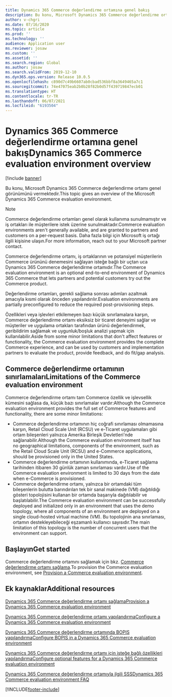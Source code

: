 ```yaml
---
title: Dynamics 365 Commerce değerlendirme ortamına genel bakış
description: Bu konu, Microsoft Dynamics 365 Commerce değerlendirme ortamı genel görünümünü vermektedir.
author: v-chgri
ms.date: 07/16/2020
ms.topic: article
ms.prod: ''
ms.technology: ''
audience: Application user
ms.reviewer: josaw
ms.custom: ''
ms.assetid: ''
ms.search.region: Global
ms.author: josaw
ms.search.validFrom: 2019-12-10
ms.dyn365.ops.version: Release 10.0.5
ms.openlocfilehash: c890d7c49b6607ab0cbad536bbf8a3649465a7c1
ms.sourcegitcommit: 74e47075eab2b0b28f82b0d57f439719847ecb01
ms.translationtype: HT
ms.contentlocale: tr-TR
ms.lasthandoff: 06/07/2021
ms.locfileid: "6193504"
---
```

# <a name="dynamics-365-commerce-evaluation-environment-overview"></a><span data-ttu-id="3c331-103">Dynamics 365 Commerce değerlendirme ortamına genel bakış</span><span class="sxs-lookup"><span data-stu-id="3c331-103">Dynamics 365 Commerce evaluation environment overview</span></span>

[!include [banner](includes/banner.md)]

<span data-ttu-id="3c331-104">Bu konu, Microsoft Dynamics 365 Commerce değerlendirme ortamı genel görünümünü vermektedir.</span><span class="sxs-lookup"><span data-stu-id="3c331-104">This topic gives an overview of the Microsoft Dynamics 365 Commerce evaluation environment.</span></span>

> [!NOTE]
> <span data-ttu-id="3c331-105">Commerce değerlendirme ortamları genel olarak kullanıma sunulmamıştır ve iş ortakları ile müşterilere istek üzerine sunulmaktadır.</span><span class="sxs-lookup"><span data-stu-id="3c331-105">Commerce evaluation environments aren't generally available, and are granted to partners and customers on a per-request basis.</span></span> <span data-ttu-id="3c331-106">Daha fazla bilgi için Microsoft iş ortağı ilgili kişisine ulaşın.</span><span class="sxs-lookup"><span data-stu-id="3c331-106">For more information, reach out to your Microsoft partner contact.</span></span>

<span data-ttu-id="3c331-107">Commerce değerlendirme ortamı, iş ortaklarının ve potansiyel müşterilerin Commerce ürününü denemesini sağlayan isteğe bağlı bir uçtan uca Dynamics 365 Commerce değerlendirme ortamıdır.</span><span class="sxs-lookup"><span data-stu-id="3c331-107">The Commerce evaluation environment is an optional end-to-end environment of Dynamics 365 Commerce that lets partners and potential customers try out the Commerce product.</span></span>

<span data-ttu-id="3c331-108">Değerlendirme ortamları, gerekli sağlama sonrası adımları azaltmak amacıyla kısmi olarak önceden yapılandırılır.</span><span class="sxs-lookup"><span data-stu-id="3c331-108">Evaluation environments are partially preconfigured to reduce the required post-provisioning steps.</span></span>

<span data-ttu-id="3c331-109">Özellikleri veya işlevleri etkilemeyen bazı küçük sınırlamalara karşın, Commerce değerlendirme ortamı eksiksiz bir ticaret deneyimi sağlar ve müşteriler ve uygulama ortakları tarafından ürünü değerlendirmek, geribildirim sağlamak ve uygunluk/boşluk analizi yapmak için kullanılabilir.</span><span class="sxs-lookup"><span data-stu-id="3c331-109">Aside from some minor limitations that don't affect features or functionality, the Commerce evaluation environment provides the complete Commerce experience, and can be used by customers and implementation partners to evaluate the product, provide feedback, and do fit/gap analysis.</span></span>

## <a name="limitations-of-the-commerce-evaluation-environment"></a><span data-ttu-id="3c331-110">Commerce değerlendirme ortamının sınırlamaları</span><span class="sxs-lookup"><span data-stu-id="3c331-110">Limitations of the Commerce evaluation environment</span></span>

<span data-ttu-id="3c331-111">Commerce değerlendirme ortamı tam Commerce özellik ve işlevsellik kümesini sağlasa da, küçük bazı sınırlamalar vardır:</span><span class="sxs-lookup"><span data-stu-id="3c331-111">Although the Commerce evaluation environment provides the full set of Commerce features and functionality, there are some minor limitations:</span></span>

- <span data-ttu-id="3c331-112">Commerce değerlendirme ortamının hiç coğrafi sınırlaması olmamasına karşın, Retail Cloud Scale Unit (RCSU) ve e-Ticaret uygulamaları gibi ortam bileşenleri yalnızca Amerika Birleşik Devletleri'nde sağlanabilir.</span><span class="sxs-lookup"><span data-stu-id="3c331-112">Although the Commerce evaluation environment itself has no geographical limitations, components of the environment, such as the Retail Cloud Scale Unit (RCSU) and e-Commerce applications, should be provisioned only in the United States.</span></span>
- <span data-ttu-id="3c331-113">Commerce değerlendirme ortamının kullanımında, e-Ticaret sağlama tarihinden itibaren 30 günlük zaman sınırlaması vardır.</span><span class="sxs-lookup"><span data-stu-id="3c331-113">Use of the Commerce evaluation environment is limited to 30 days from the date when e-Commerce is provisioned.</span></span>
- <span data-ttu-id="3c331-114">Commerce değerlendirme ortamı, yalnızca bir ortamdaki tüm bileşenlerin bulutta barındırılan tek bir sanal makinede (VM) dağıtıldığı gösteri topolojisini kullanan bir ortamda başarıyla dağıtılabilir ve başlatılabilir.</span><span class="sxs-lookup"><span data-stu-id="3c331-114">The Commerce evaluation environment can be successfully deployed and initialized only in an environment that uses the demo topology, where all components of an environment are deployed on a single cloud-hosted virtual machine (VM).</span></span> <span data-ttu-id="3c331-115">Bu topolojinin ana sınırlaması, ortamın destekleyebileceği eşzamanlı kullanıcı sayısıdır.</span><span class="sxs-lookup"><span data-stu-id="3c331-115">The main limitation of this topology is the number of concurrent users that the environment can support.</span></span>

## <a name="get-started"></a><span data-ttu-id="3c331-116">Başlayın</span><span class="sxs-lookup"><span data-stu-id="3c331-116">Get started</span></span>

<span data-ttu-id="3c331-117">Commerce değerlendirme ortamını sağlamak için bkz. [Commerce değerlendirme ortamı sağlama](provisioning-guide.md).</span><span class="sxs-lookup"><span data-stu-id="3c331-117">To provision the Commerce evaluation environment, see [Provision a Commerce evaluation environment](provisioning-guide.md).</span></span>

## <a name="additional-resources"></a><span data-ttu-id="3c331-118">Ek kaynaklar</span><span class="sxs-lookup"><span data-stu-id="3c331-118">Additional resources</span></span>

[<span data-ttu-id="3c331-119">Dynamics 365 Commerce değerlendirme ortamı sağlama</span><span class="sxs-lookup"><span data-stu-id="3c331-119">Provision a Dynamics 365 Commerce evaluation environment</span></span>](provisioning-guide.md)

[<span data-ttu-id="3c331-120">Dynamics 365 Commerce değerlendirme ortamı yapılandırma</span><span class="sxs-lookup"><span data-stu-id="3c331-120">Configure a Dynamics 365 Commerce evaluation environment</span></span>](cpe-post-provisioning.md)

[<span data-ttu-id="3c331-121">Dynamics 365 Commerce değerlendirme ortamında BOPIS yapılandırma</span><span class="sxs-lookup"><span data-stu-id="3c331-121">Configure BOPIS in a Dynamics 365 Commerce evaluation environment</span></span>](cpe-bopis.md)

[<span data-ttu-id="3c331-122">Dynamics 365 Commerce değerlendirme ortamı için isteğe bağlı özellikleri yapılandırma</span><span class="sxs-lookup"><span data-stu-id="3c331-122">Configure optional features for a Dynamics 365 Commerce evaluation environment</span></span>](cpe-optional-features.md)

[<span data-ttu-id="3c331-123">Dynamics 365 Commerce değerlendirme ortamıyla ilgili SSS</span><span class="sxs-lookup"><span data-stu-id="3c331-123">Dynamics 365 Commerce evaluation environment FAQ</span></span>](cpe-faq.md)


[!INCLUDE[footer-include](../includes/footer-banner.md)]
